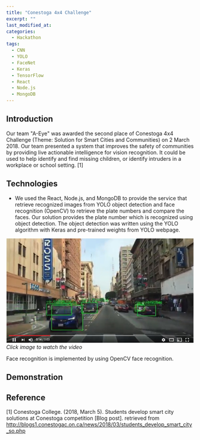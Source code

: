 ```yaml
---
title: "Conestoga 4x4 Challenge"
excerpt: ""
last_modified_at:
categories:
  - Hackathon
tags:
  - CNN
  - YOLO
  - FaceNet
  - Keras
  - TensorFlow
  - React
  - Node.js
  - MongoDB
---
```


## Introduction
Our team "A-Eye" was awarded the second place of Conestoga 4x4 Challenge (Theme: Solution for Smart Cities and Communities) on 2 March 2018. Our team presented a system that improves the safety of communities by providing live actionable intelligence for vision recognition. It could be used to help identify and find missing children, or identify intruders in a workplace or school setting. [1]

## Technologies
* We used the React, Node.js, and MongoDB to provide the service that retrieve recognized images from YOLO object detection and face recognition (OpenCV) to retrieve the plate numbers and compare the faces. Our solution provides the plate number which is recognized using object detection. The object detection was written using the YOLO algorithm with Keras and pre-trained weights from YOLO webpage.  

[![4x4 yolo](/images/aeye_yolo.jpg)](https://youtu.be/H2RGQ__uPek)   
*Click image to watch the video*  
  
Face recognition is implemented by using OpenCV face recognition.

## Demonstration


## Reference
[1] Conestoga College. (2018, March 5). Students develop smart city solutions at Conestoga competition [Blog post]. retrieved from http://blogs1.conestogac.on.ca/news/2018/03/students_develop_smart_city_so.php  
